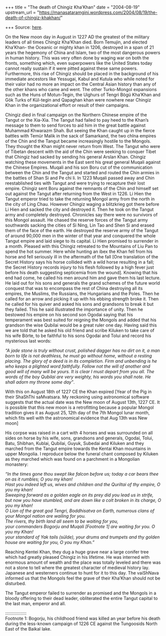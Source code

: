 +++
title = "The death of Chingiz Kha’Khan"
date = "2004-08-19"
upstream_url = "https://manasataramgini.wordpress.com/2004/08/19/the-death-of-chingiz-khakhan/"

+++
Source: [here](https://manasataramgini.wordpress.com/2004/08/19/the-death-of-chingiz-khakhan/).

On the New moon day in August in 1227 AD the greatest of the military leaders of all times Chingiz Kha’Khan died. Born Temujin, and elected Kha’Khan- the Oceanic or mighty khan in 1206, destroyed in a span of 21 years the hegemony of China and Islam, two of the most dangerous powers in human history. This was very often done by waging war on both the fronts, something which, even superpowers like the United States today cannot really sustain if it were pitted against these same powers. Furthermore, this rise of Chingiz should be placed in the background of his immediate ancestors like Yessugai, Kabul and Kutula who while noted for their valor had no more an impact on the Central Asian history than any of the other khans who came and went. The other Turko-Mongol expansions such as the Huns of Motun-Tegin, the Uighurs of Tengri Bögü Kha’Khan and Gök Turks of Kül-tegin and Qapaghan khan were nowhere near Chingiz Khan in the organizational effort or result of their campaigns.

Chingiz died in final campaign on the Northern Chinese empire of the Tangut or the Xia-Xia. The Tangut had failed to pay heed to the Khan’s message to them to send forces to aid him in the great battle against Muhammad Khwarazm Shah. But seeing the Khan caught up in the fierce battles with Temür Malik in the sack of Samarkand, the two chIna empires of the Chin and the Tangut became increasingly hostile to the Mongols. They thought the Khan might never return from West. The Tangut who were of Tibetan descent with the aid of the Chin were seeking to conquer Tibet that Chingiz had sacked by sending his general Arslan Khan. Chingiz watching these movements in the East sent his great general Muqali against the Chinese Empires. Muqali and his son Boru cut of the communication between the Chin and the Tangut and started and routed the Chin armies in the battles of Shan Si and Pe chi li. In 1223 Muqali passed away and Chin reestablished ties with Tangut and were trying to recapture their lost empire. Chingiz sent Boru against the remnants of the Chin and himself set out against the Tangut after returning from the West in 1226. Li Hien the Tangut emperor tried to take the returning Mongol army from the north in the city of Ling Chau. However Chingiz waging a blitzkrieg got there before Li Hien and sacked the city and destroyed it. Then he took on the Tangut army and completely destroyed. Chronicles say there were no survivors of this Mongol assault. He chased the reserve forces of the Tangut army southwards sacking the cities of Si Ning, Lin Tao and Shen Si and erased them of the face of the earth. He destroyed the reserve army of the Tangut of around 90,000 men in the winter of that year and conquered the whole Tangut empire and laid siege to its capital. Li Hien promised to surrender in a month. Pleased with this Chingiz retreated to the Mountains of Liu Pan to spend the hot summer. Here while hunting an ibex the Khan fell from his horse and fell seriously ill in the aftermath of the fall \[One translation of the Secret History says his horse collided with a wild horse resulting in a fall; the Secret History records injury to his flesh followed by a high fever just before his death suggesting septicemia from the wound\]. Knowing that his end had come, he called his men around him and gave them his last lecture. He laid out for his sons and generals the grand schemes of the future world conquest that was to encompass the rest of China destroying all its empires, the Muslims, the Russians, the Hungarians and the Poles. Then he called for an arrow and picking it up with his ebbing strength broke it. Then he called for his quiver and asked his sons and grandsons to break it but they failed. This he said illustrated the importance of unity. Then he bestowed his empire on his second son Ogodai saying that his temperament was best suited for reigning the Mongols and added that his grandson the wise Qubilai would be a great ruler one day. Having said this we are told that he asked his old friend and scribe Kiluken to take care of his wife Börte, to be faithful to his sons Ogodai and Tolui and record his mysterious last words:

*“A jade stone is truly without crust, polished dagger has no dirt on it, a man born to life is not deathless, he must go without home, without a resting placing. The glory of a deed is in its completion. Firm and unbending is he who keeps a plighted word faithfully. Follow not the will of another and good will of many will be yours. It is clear I must depart from you all. The words of the boy Qubilai are very weighty, his words you shall note. He shall adorn my throne some day”*.

With this on August 18th of 1227 CE the Khan expired \[Year of the Pig in their ShaShThi saMvatsara. My reckoning using astronomical software suggests that the actual date was the New moon of August 13th, 1227 CE. It is possible that this new moon is a retrofitting because a popular Mongol tradition gives it as August 25, 12th day of the 7th Mongol lunar month, which fits well with the astronomical evidence that Aug 13th was New moon\]

His corpse was raised in a cart with 4 horses and was surrounded on all sides on horse by his wife, sons, grandsons and generals, Ogodai, Tolui, Batu, Shibhan, Kublai, Qubilai, Guyuk, Subedai and Kiluken and they marched from the Tangut empire towards the Kentai Khan mountains in upper Mongolia. I reproduce below the funeral chant composed by Kiluken as they marched which was found on a parchment in a Mongolian monastery:

*“In the times gone thou swept like falcon before us; today a car bears thee on as it rumbles; O you my khan!  
Hast you indeed left us, wives and children and the Quriltai of thy empire, O you my khan!  
Sweeping forward as a golden eagle on its prey did you lead us in strife,  
but now you have stumbled, and are down like a colt broken in its charge, O you my khan!  
O Lion of the great god Tengri, Boddhisatva on Earth, numerous clans of your Mongol nation are wailing for you.  
The rivers, thy birth land all seem to be waiting for you,  
your commanders Bogorju and Muqali \[Footnote 1\] are waiting for you. O you my Khan!  
your standard of Yak tails (sülde), your drums and trumpets and thy golden house are waiting for you, O you my Khan.”*

Reaching Kentei Khan, they dug a huge grave near a large conifer tree which had greatly pleased Chingiz in his lifetime. He was interned with enormous amount of wealth and the place was totally leveled and there was not a stone to tell where the greatest character of medieval history lay. Japanese and westerners continue to hunt for it to this day. The vaiShNava informed us that the Mongols feel the grave of their Kha’Khan should not be disturbed.

The Tangut emperor failed to surrender as promised and the Mongols in a bloody offering to their dead leader, obliterated the entire Tangut capital to the last man, emperor and all.

:::::::::::::::::  
Footnote 1: Bogorju, his childhood friend was killed an year before his death during the less-known campaign of 1226 CE against the Tungoosids North East of the Baikal lake.

